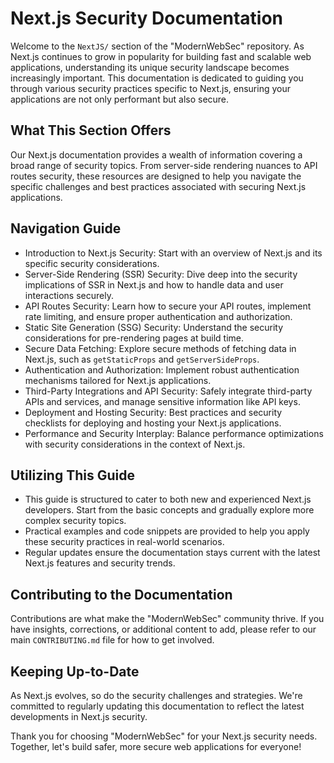 Next.js Security Documentation
==============================

Welcome to the `NextJS/` section of the "ModernWebSec" repository. As Next.js continues to grow in popularity for building fast and scalable web applications, understanding its unique security landscape becomes increasingly important. This documentation is dedicated to guiding you through various security practices specific to Next.js, ensuring your applications are not only performant but also secure.

What This Section Offers
------------------------

Our Next.js documentation provides a wealth of information covering a broad range of security topics. From server-side rendering nuances to API routes security, these resources are designed to help you navigate the specific challenges and best practices associated with securing Next.js applications.

Navigation Guide
----------------

-   Introduction to Next.js Security: Start with an overview of Next.js and its specific security considerations.
-   Server-Side Rendering (SSR) Security: Dive deep into the security implications of SSR in Next.js and how to handle data and user interactions securely.
-   API Routes Security: Learn how to secure your API routes, implement rate limiting, and ensure proper authentication and authorization.
-   Static Site Generation (SSG) Security: Understand the security considerations for pre-rendering pages at build time.
-   Secure Data Fetching: Explore secure methods of fetching data in Next.js, such as `getStaticProps` and `getServerSideProps`.
-   Authentication and Authorization: Implement robust authentication mechanisms tailored for Next.js applications.
-   Third-Party Integrations and API Security: Safely integrate third-party APIs and services, and manage sensitive information like API keys.
-   Deployment and Hosting Security: Best practices and security checklists for deploying and hosting your Next.js applications.
-   Performance and Security Interplay: Balance performance optimizations with security considerations in the context of Next.js.

Utilizing This Guide
--------------------

-   This guide is structured to cater to both new and experienced Next.js developers. Start from the basic concepts and gradually explore more complex security topics.
-   Practical examples and code snippets are provided to help you apply these security practices in real-world scenarios.
-   Regular updates ensure the documentation stays current with the latest Next.js features and security trends.

Contributing to the Documentation
---------------------------------

Contributions are what make the "ModernWebSec" community thrive. If you have insights, corrections, or additional content to add, please refer to our main `CONTRIBUTING.md` file for how to get involved.

Keeping Up-to-Date
------------------

As Next.js evolves, so do the security challenges and strategies. We're committed to regularly updating this documentation to reflect the latest developments in Next.js security.

Thank you for choosing "ModernWebSec" for your Next.js security needs. Together, let's build safer, more secure web applications for everyone!
